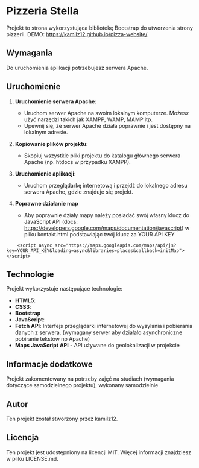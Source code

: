 # Pizzeria Stella
Projekt to strona wykorzystująca bibliotekę Bootstrap do utworzenia strony pizzerii. 
DEMO: https://kamilz12.github.io/pizza-website/

## Wymagania

Do uruchomienia aplikacji potrzebujesz serwera Apache.

## Uruchomienie

1. **Uruchomienie serwera Apache:**
    - Uruchom serwer Apache na swoim lokalnym komputerze. Możesz użyć narzędzi takich jak XAMPP, WAMP, MAMP itp.
    - Upewnij się, że serwer Apache działa poprawnie i jest dostępny na lokalnym adresie.

2. **Kopiowanie plików projektu:**
    - Skopiuj wszystkie pliki projektu do katalogu głównego serwera Apache (np. htdocs w przypadku XAMPP).

3. **Uruchomienie aplikacji:**
    - Uruchom przeglądarkę internetową i przejdź do lokalnego adresu serwera Apache, gdzie znajduje się projekt.
4. **Poprawne działanie map**
    - Aby poprawnie działy mapy należy posiadać swój własny klucz do JavaScript API (docs: https://developers.google.com/maps/documentation/javascript) w pliku kontakt.html podstawiając twój klucz za YOUR API KEY
```
    <script async src="https://maps.googleapis.com/maps/api/js?key=YOUR_API_KEY&loading=async&libraries=places&callback=initMap"></script>
```

## Technologie

Projekt wykorzystuje następujące technologie:

- **HTML5**:
- **CSS3**: 
- **Bootstrap**
- **JavaScript**: 
- **Fetch API**: Interfejs przeglądarki internetowej do wysyłania i pobierania danych z serwera. (wymagany serwer aby działało asynchroniczne pobiranie tekstów np Apache)
- **Maps JavaScript API** - API używane do geolokalizacji w projekcie

## Informacje dodatkowe
Projekt zakomentowany na potrzeby zajęć na studiach (wymagania dotyczące samodzielnego projektu), wykonany samodzielnie
## Autor

Ten projekt został stworzony przez kamilz12.

## Licencja

Ten projekt jest udostępniony na licencji MIT. Więcej informacji znajdziesz w pliku LICENSE.md.
